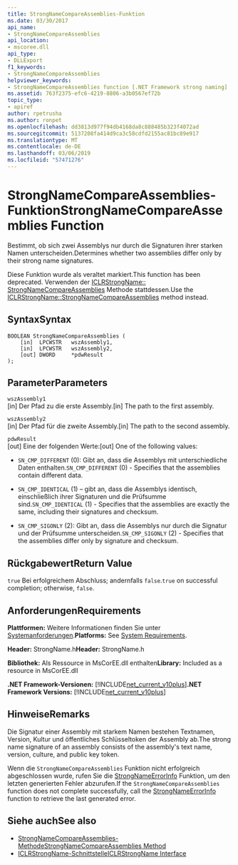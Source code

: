 ```yaml
---
title: StrongNameCompareAssemblies-Funktion
ms.date: 03/30/2017
api_name:
- StrongNameCompareAssemblies
api_location:
- mscoree.dll
api_type:
- DLLExport
f1_keywords:
- StrongNameCompareAssemblies
helpviewer_keywords:
- StrongNameCompareAssemblies function [.NET Framework strong naming]
ms.assetid: 763f2375-efc6-4219-8806-a3b0567ef72b
topic_type:
- apiref
author: rpetrusha
ms.author: ronpet
ms.openlocfilehash: dd3813d977f94db4168da8c888485b323f4072ad
ms.sourcegitcommit: 5137208fa414d9ca3c58cdfd2155ac81bc89e917
ms.translationtype: MT
ms.contentlocale: de-DE
ms.lasthandoff: 03/06/2019
ms.locfileid: "57471276"
---
```

# <a name="strongnamecompareassemblies-function"></a><span data-ttu-id="69b40-102">StrongNameCompareAssemblies-Funktion</span><span class="sxs-lookup"><span data-stu-id="69b40-102">StrongNameCompareAssemblies Function</span></span>
<span data-ttu-id="69b40-103">Bestimmt, ob sich zwei Assemblys nur durch die Signaturen ihrer starken Namen unterscheiden.</span><span class="sxs-lookup"><span data-stu-id="69b40-103">Determines whether two assemblies differ only by their strong name signatures.</span></span>  
  
 <span data-ttu-id="69b40-104">Diese Funktion wurde als veraltet markiert.</span><span class="sxs-lookup"><span data-stu-id="69b40-104">This function has been deprecated.</span></span> <span data-ttu-id="69b40-105">Verwenden der [ICLRStrongName:: StrongNameCompareAssemblies](../../../../docs/framework/unmanaged-api/hosting/iclrstrongname-strongnamecompareassemblies-method.md) Methode stattdessen.</span><span class="sxs-lookup"><span data-stu-id="69b40-105">Use the [ICLRStrongName::StrongNameCompareAssemblies](../../../../docs/framework/unmanaged-api/hosting/iclrstrongname-strongnamecompareassemblies-method.md) method instead.</span></span>  
  
## <a name="syntax"></a><span data-ttu-id="69b40-106">Syntax</span><span class="sxs-lookup"><span data-stu-id="69b40-106">Syntax</span></span>  
  
```  
BOOLEAN StrongNameCompareAssemblies (  
    [in]  LPCWSTR   wszAssembly1,  
    [in]  LPCWSTR   wszAssembly2,  
    [out] DWORD     *pdwResult  
);  
```  
  
## <a name="parameters"></a><span data-ttu-id="69b40-107">Parameter</span><span class="sxs-lookup"><span data-stu-id="69b40-107">Parameters</span></span>  
 `wszAssembly1`  
 <span data-ttu-id="69b40-108">[in] Der Pfad zu die erste Assembly.</span><span class="sxs-lookup"><span data-stu-id="69b40-108">[in] The path to the first assembly.</span></span>  
  
 `wszAssembly2`  
 <span data-ttu-id="69b40-109">[in] Der Pfad für die zweite Assembly.</span><span class="sxs-lookup"><span data-stu-id="69b40-109">[in] The path to the second assembly.</span></span>  
  
 `pdwResult`  
 <span data-ttu-id="69b40-110">[out] Eine der folgenden Werte:</span><span class="sxs-lookup"><span data-stu-id="69b40-110">[out] One of the following values:</span></span>  
  
-   <span data-ttu-id="69b40-111">`SN_CMP_DIFFERENT` (0): Gibt an, dass die Assemblys mit unterschiedliche Daten enthalten.</span><span class="sxs-lookup"><span data-stu-id="69b40-111">`SN_CMP_DIFFERENT` (0) - Specifies that the assemblies contain different data.</span></span>  
  
-   <span data-ttu-id="69b40-112">`SN_CMP_IDENTICAL` (1) – gibt an, dass die Assemblys identisch, einschließlich ihrer Signaturen und die Prüfsumme sind.</span><span class="sxs-lookup"><span data-stu-id="69b40-112">`SN_CMP_IDENTICAL` (1) - Specifies that the assemblies are exactly the same, including their signatures and checksum.</span></span>  
  
-   <span data-ttu-id="69b40-113">`SN_CMP_SIGONLY` (2): Gibt an, dass die Assemblys nur durch die Signatur und der Prüfsumme unterscheiden.</span><span class="sxs-lookup"><span data-stu-id="69b40-113">`SN_CMP_SIGONLY` (2) - Specifies that the assemblies differ only by signature and checksum.</span></span>  
  
## <a name="return-value"></a><span data-ttu-id="69b40-114">Rückgabewert</span><span class="sxs-lookup"><span data-stu-id="69b40-114">Return Value</span></span>  
 <span data-ttu-id="69b40-115">`true` Bei erfolgreichem Abschluss; andernfalls `false`.</span><span class="sxs-lookup"><span data-stu-id="69b40-115">`true` on successful completion; otherwise, `false`.</span></span>  
  
## <a name="requirements"></a><span data-ttu-id="69b40-116">Anforderungen</span><span class="sxs-lookup"><span data-stu-id="69b40-116">Requirements</span></span>  
 <span data-ttu-id="69b40-117">**Plattformen:** Weitere Informationen finden Sie unter [Systemanforderungen](../../../../docs/framework/get-started/system-requirements.md).</span><span class="sxs-lookup"><span data-stu-id="69b40-117">**Platforms:** See [System Requirements](../../../../docs/framework/get-started/system-requirements.md).</span></span>  
  
 <span data-ttu-id="69b40-118">**Header:** StrongName.h</span><span class="sxs-lookup"><span data-stu-id="69b40-118">**Header:** StrongName.h</span></span>  
  
 <span data-ttu-id="69b40-119">**Bibliothek:** Als Ressource in MsCorEE.dll enthalten</span><span class="sxs-lookup"><span data-stu-id="69b40-119">**Library:** Included as a resource in MsCorEE.dll</span></span>  
  
 <span data-ttu-id="69b40-120">**.NET Framework-Versionen:** [!INCLUDE[net_current_v10plus](../../../../includes/net-current-v10plus-md.md)]</span><span class="sxs-lookup"><span data-stu-id="69b40-120">**.NET Framework Versions:** [!INCLUDE[net_current_v10plus](../../../../includes/net-current-v10plus-md.md)]</span></span>  
  
## <a name="remarks"></a><span data-ttu-id="69b40-121">Hinweise</span><span class="sxs-lookup"><span data-stu-id="69b40-121">Remarks</span></span>  
 <span data-ttu-id="69b40-122">Die Signatur einer Assembly mit starkem Namen bestehen Textnamen, Version, Kultur und öffentliches Schlüsseltoken der Assembly ab.</span><span class="sxs-lookup"><span data-stu-id="69b40-122">The strong name signature of an assembly consists of the assembly's text name, version, culture, and public key token.</span></span>  
  
 <span data-ttu-id="69b40-123">Wenn die `StrongNameCompareAssemblies` Funktion nicht erfolgreich abgeschlossen wurde, rufen Sie die [StrongNameErrorInfo](../../../../docs/framework/unmanaged-api/strong-naming/strongnameerrorinfo-function.md) Funktion, um den letzten generierten Fehler abzurufen.</span><span class="sxs-lookup"><span data-stu-id="69b40-123">If the `StrongNameCompareAssemblies` function does not complete successfully, call the [StrongNameErrorInfo](../../../../docs/framework/unmanaged-api/strong-naming/strongnameerrorinfo-function.md) function to retrieve the last generated error.</span></span>  
  
## <a name="see-also"></a><span data-ttu-id="69b40-124">Siehe auch</span><span class="sxs-lookup"><span data-stu-id="69b40-124">See also</span></span>
- [<span data-ttu-id="69b40-125">StrongNameCompareAssemblies-Methode</span><span class="sxs-lookup"><span data-stu-id="69b40-125">StrongNameCompareAssemblies Method</span></span>](../../../../docs/framework/unmanaged-api/hosting/iclrstrongname-strongnamecompareassemblies-method.md)
- [<span data-ttu-id="69b40-126">ICLRStrongName-Schnittstelle</span><span class="sxs-lookup"><span data-stu-id="69b40-126">ICLRStrongName Interface</span></span>](../../../../docs/framework/unmanaged-api/hosting/iclrstrongname-interface.md)
